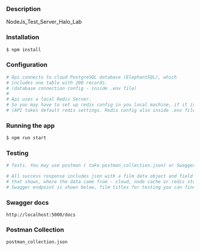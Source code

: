 
### Description
NodeJs_Test_Server_Halo_Lab

### Installation
```bash
$ npm install
```

### Configuration
```bash
# Api connects to cloud PostgreSQL database (ElephantSQL), which 
# includes one table with 200 records. 
# (database connection config - inside .env file) 
#
# Api uses a local Redis Server.
# So you may have to set up redis config in you local machine, if it is required. 
# (API takes default redis settings. Redis config also inside .env file) 
```

### Running the app
```bash
$ npm run start
```

### Testing
```bash
# Tests. You may use postman ( take postman_collection.json) or Swagger.

# All success response includes json with a film data object and field 'source', 
# that shows, where the data came from - cloud, node cache or redis store.  
# Swagger endpoint is shown below, film titles for testing you can find in test_data.txt file
```

### Swagger docs
```
http://localhost:5000/docs
```


### Postman Collection 
```
postman_collection.json
```